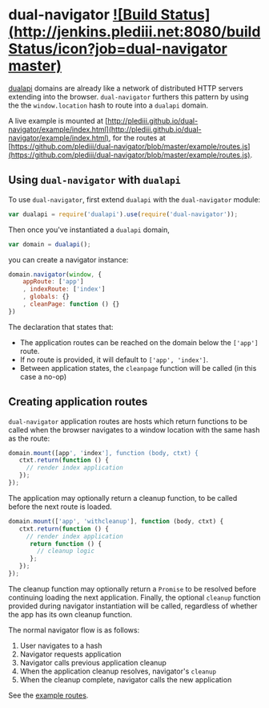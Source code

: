 # dual-navigator [![Build Status](http://jenkins.plediii.net:8080/buildStatus/icon?job=dual-navigator master)](http://jenkins.plediii.net:8080/job/dual-navigator%20master/)

[dualapi](https://github.com/plediii/dualapi) domains are already like
a network of distributed HTTP servers extending into the browser.
`dual-navigator` furthers this pattern by using the the
`window.location` hash to route into a `dualapi` domain.  

A live example is mounted at
[http://plediii.github.io/dual-navigator/example/index.html](http://plediii.github.io/dual-navigator/example/index.html),
for the routes at
[https://github.com/plediii/dual-navigator/blob/master/example/routes.js](https://github.com/plediii/dual-navigator/blob/master/example/routes.js).

## Using `dual-navigator` with `dualapi`

To use `dual-navigator`, first extend `dualapi` with the `dual-navigator` module:

```javascript
var dualapi = require('dualapi').use(require('dual-navigator'));
```

Then once you've instantiated a `dualapi` domain,
```javascript
var domain = dualapi();
```

you can create a navigator instance:
```javascript
domain.navigator(window, {
    appRoute: ['app']
    , indexRoute: ['index']
    , globals: {}
    , cleanPage: function () {}
})
```

The declaration that states that:
* The application routes can be reached on the domain below the `['app']` route.  
* If no route is provided, it will default to `['app', 'index']`.
* Between application states, the `cleanpage` function will be called (in this case a no-op)

## Creating application routes

`dual-navigator` application routes are hosts which return functions
to be called when the browser navigates to a window location with the
same hash as the route:

```javascript
domain.mount([app', 'index'], function (body, ctxt) {
   ctxt.return(function () {
     // render index application
   });
});
```

The application may optionally return a cleanup function, to be called
before the next route is loaded.
```javascript
domain.mount(['app', 'withcleanup'], function (body, ctxt) {
   ctxt.return(function () {
     // render index application
      return function () {
        // cleanup logic
      };
   });
});
```

The cleanup function may optionally return a `Promise` to be resolved
before continuing loading the next application.  Finally, the optional
`cleanup` function provided during navigator instantiation will be
called, regardless of whether the app has its own cleanup function.

The normal navigator flow is as follows:

1. User navigates to a hash
2. Navigator requests application
3. Navigator calls previous application cleanup
4. When the application cleanup resolves, navigator's `cleanup`
5. When the cleanup complete, navigator calls the new application

See the [example routes](https://github.com/plediii/dual-navigator/blob/master/example/routes.js).
